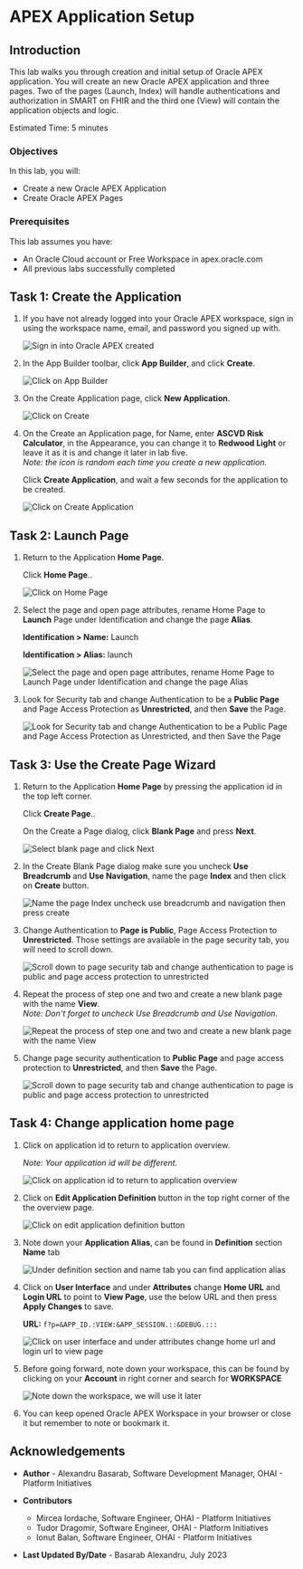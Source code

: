 # APEX Application Setup

## Introduction

This lab walks you through creation and initial setup of Oracle APEX application. You will create an new Oracle APEX application and three pages. Two of the pages (Launch, Index) will handle authentications and authorization in SMART on FHIR and the third one (View) will contain the application objects and logic.

Estimated Time: 5 minutes

### Objectives

In this lab, you will:

* Create a new Oracle APEX Application
* Create Oracle APEX Pages

### Prerequisites

This lab assumes you have:

* An Oracle Cloud account or Free Workspace in apex.oracle.com
* All previous labs successfully completed

## Task 1: Create the Application

1. If you have not already logged into your Oracle APEX workspace, sign in using the workspace name, email, and password you signed up with.

   ![Sign in into Oracle APEX created](images/apex-sign-in.png)

2. In the App Builder toolbar, click **App Builder**, and click **Create**.

    ![Click on App Builder](images/app-builder.png)

3. On the Create Application page, click **New Application**.

    ![Click on Create](images/new-app.png)

4. On the Create an Application page, for Name, enter **ASCVD Risk Calculator**, in the Appearance, you can change it to **Redwood Light** or leave it as it is and change it later in lab five.  
    *Note: the icon is random each time you create a new application.*

    Click **Create Application**, and wait a few seconds for the application to be created.

    ![Click on Create Application](images/app-details.png)

## Task 2: Launch Page

1. Return to the Application **Home Page**.

   Click **Home Page**..

   ![Click on Home Page](images/edit-home-page.png)

2. Select the page and open page attributes, rename Home Page to **Launch** Page under Identification and change the page **Alias**.

    **Identification > Name:** Launch

    **Identification > Alias:** launch

    ![Select the page and open page attributes, rename Home Page to Launch Page under Identification and change the page Alias](images/rename-home-page.png)

3. Look for Security tab and change Authentication to be a **Public Page** and Page Access Protection as **Unrestricted**, and then **Save** the Page.

    ![Look for Security tab and change Authentication to be a Public Page and Page Access Protection as Unrestricted, and then Save the Page](images/page-security.png)

## Task 3: Use the Create Page Wizard

1. Return to the Application **Home Page** by pressing the application id in the top left corner.

   Click **Create Page**..

   On the Create a Page dialog, click **Blank Page** and press **Next**.

   ![Select blank page and click Next](images/create-new-page.png)

2. In the Create Blank Page dialog make sure you uncheck **Use Breadcrumb** and **Use Navigation**, name the page **Index** and then click on **Create** button.

   ![Name the page Index uncheck use breadcrumb and navigation then press create](images/create-index-page.png)

3. Change Authentication to **Page is Public**, Page Access Protection to **Unrestricted**. Those settings are available in the page security tab, you will need to scroll down.

    ![Scroll down to page security tab and change authentication to page is public and page access protection to unrestricted](images/page-security.png)

4. Repeat the process of step one and two and create a new blank page with the name **View**.  
   *Note: Don't forget to uncheck Use Breadcrumb and Use Navigation.*

   ![Repeat the process of step one and two and create a new blank page with the name View](images/create-view-page.png)

5. Change page security authentication to **Public Page** and page access protection to **Unrestricted**, and then **Save** the Page.

    ![Scroll down to page security tab and change authentication to page is public and page access protection to unrestricted](images/page-security.png)

## Task 4: Change application home page

1. Click on application id to return to application overview.

    *Note: Your application id will be different.*

    ![Click on application id to return to application overview](images/return-to-app-home.png)

2. Click on **Edit Application Definition** button in the top right corner of the the overview page.

    ![Click on edit application definition button](images/edit-app-definition.png)

3. Note down your **Application Alias**, can be found in **Definition** section **Name** tab

    ![Under definition section and name tab you can find application alias](images/app-alias.png)

4. Click on **User Interface** and under **Attributes** change **Home URL** and **Login URL** to point to **View Page**, use the below URL and then press **Apply Changes** to save.

    **URL:** `f?p=&APP_ID.:VIEW:&APP_SESSION.::&DEBUG.:::`

    ![Click on user interface and under attributes change home url and login url to view page](images/change-home-page.png)

5. Before going forward, note down your workspace, this can be found by clicking on your **Account** in right corner and search for **WORKSPACE**

    ![Note down the workspace, we will use it later](images/user-workspace.png)

6. You can keep opened Oracle APEX Workspace in your browser or close it but remember to note or bookmark it.

## Acknowledgements

* **Author** - Alexandru Basarab, Software Development Manager, OHAI - Platform Initiatives

* **Contributors**
    * Mircea Iordache, Software Engineer, OHAI - Platform Initiatives
    * Tudor Dragomir, Software Engineer, OHAI - Platform Initiatives
    * Ionut Balan, Software Engineer, OHAI - Platform Initiatives

* **Last Updated By/Date** - Basarab Alexandru, July 2023
